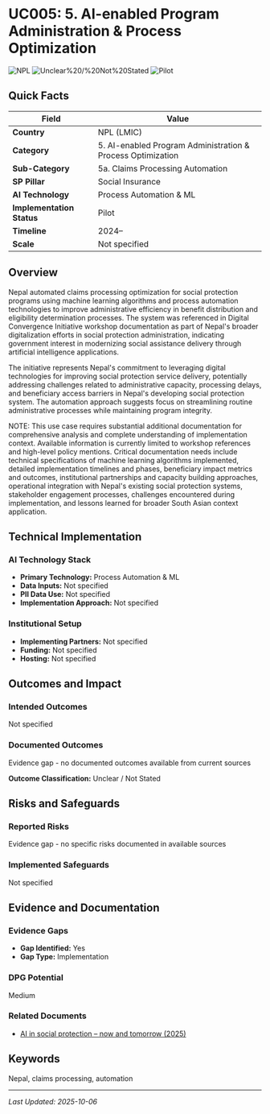 # UC005: 5. AI-enabled Program Administration & Process Optimization

![NPL](https://img.shields.io/badge/NPL-green) ![Unclear%20/%20Not%20Stated](https://img.shields.io/badge/Unclear%20/%20Not%20Stated-blue) ![Pilot](https://img.shields.io/badge/Pilot-orange)

## Quick Facts

| Field | Value |
|-------|-------|
| **Country** | NPL (LMIC) |
| **Category** | 5. AI-enabled Program Administration & Process Optimization |
| **Sub-Category** | 5a. Claims Processing Automation |
| **SP Pillar** | Social Insurance |
| **AI Technology** | Process Automation & ML |
| **Implementation Status** | Pilot |
| **Timeline** | 2024– |
| **Scale** | Not specified |

## Overview

Nepal automated claims processing optimization for social protection programs using machine learning algorithms and process automation technologies to improve administrative efficiency in benefit distribution and eligibility determination processes. The system was referenced in Digital Convergence Initiative workshop documentation as part of Nepal's broader digitalization efforts in social protection administration, indicating government interest in modernizing social assistance delivery through artificial intelligence applications.

The initiative represents Nepal's commitment to leveraging digital technologies for improving social protection service delivery, potentially addressing challenges related to administrative capacity, processing delays, and beneficiary access barriers in Nepal's developing social protection system. The automation approach suggests focus on streamlining routine administrative processes while maintaining program integrity.

NOTE: This use case requires substantial additional documentation for comprehensive analysis and complete understanding of implementation context. Available information is currently limited to workshop references and high-level policy mentions. Critical documentation needs include technical specifications of machine learning algorithms implemented, detailed implementation timelines and phases, beneficiary impact metrics and outcomes, institutional partnerships and capacity building approaches, operational integration with Nepal's existing social protection systems, stakeholder engagement processes, challenges encountered during implementation, and lessons learned for broader South Asian context application.

## Technical Implementation

### AI Technology Stack
- **Primary Technology:** Process Automation & ML
- **Data Inputs:** Not specified
- **PII Data Use:** Not specified
- **Implementation Approach:** Not specified

### Institutional Setup
- **Implementing Partners:** Not specified
- **Funding:** Not specified
- **Hosting:** Not specified

## Outcomes and Impact

### Intended Outcomes
Not specified

### Documented Outcomes
Evidence gap - no documented outcomes available from current sources

**Outcome Classification:** Unclear / Not Stated

## Risks and Safeguards

### Reported Risks
Evidence gap - no specific risks documented in available sources

### Implemented Safeguards
Not specified

## Evidence and Documentation

### Evidence Gaps
- **Gap Identified:** Yes
- **Gap Type:** Implementation

### DPG Potential
Medium


### Related Documents

- [AI in social protection – now and tomorrow (2025)](../../documents/D003.md)

## Keywords
Nepal, claims processing, automation

---
*Last Updated: 2025-10-06*
